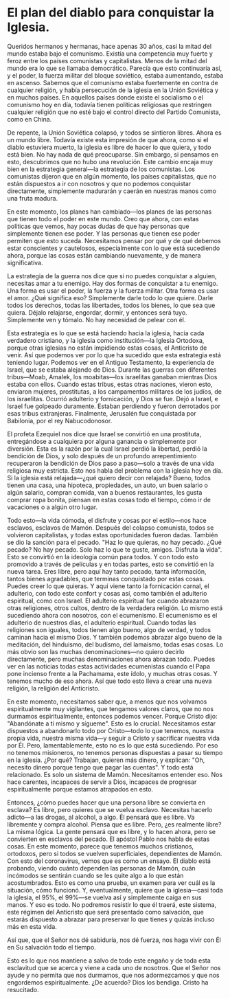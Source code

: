 # El plan del diablo para conquistar la Iglesia.

Queridos hermanos y hermanas, hace apenas 30 años, casi la mitad del mundo estaba bajo el comunismo. Existía una competencia muy fuerte y feroz entre los países comunistas y capitalistas. Menos de la mitad del mundo era lo que se llamaba democrático. Parecía que esto continuaría así, y el poder, la fuerza militar del bloque soviético, estaba aumentando, estaba en ascenso. Sabemos que el comunismo estaba fuertemente en contra de cualquier religión, y había persecución de la iglesia en la Unión Soviética y en muchos países. En aquellos países donde existe el socialismo o el comunismo hoy en día, todavía tienen políticas religiosas que restringen cualquier religión que no esté bajo el control directo del Partido Comunista, como en China.

De repente, la Unión Soviética colapsó, y todos se sintieron libres. Ahora es un mundo libre. Todavía existe esta impresión de que ahora, como si el diablo estuviera muerto, la iglesia es libre de hacer lo que quiera, y todo está bien. No hay nada de qué preocuparse. Sin embargo, si pensamos en esto, descubrimos que no hubo una revolución. Este cambio encaja muy bien en la estrategia general—la estrategia de los comunistas. Los comunistas dijeron que en algún momento, los países capitalistas, que no están dispuestos a ir con nosotros y que no podemos conquistar directamente, simplemente madurarán y caerán en nuestras manos como una fruta madura.

En este momento, los planes han cambiado—los planes de las personas que tienen todo el poder en este mundo. Creo que ahora, con estas políticas que vemos, hay pocas dudas de que hay personas que simplemente tienen ese poder. Y las personas que tienen ese poder permiten que esto suceda. Necesitamos pensar por qué y de qué debemos estar conscientes y cautelosos, especialmente con lo que está sucediendo ahora, porque las cosas están cambiando nuevamente, y de manera significativa.

La estrategia de la guerra nos dice que si no puedes conquistar a alguien, necesitas amar a tu enemigo. Hay dos formas de conquistar a tu enemigo. Una forma es usar el poder, la fuerza y la fuerza militar. Otra forma es usar el amor. ¿Qué significa eso? Simplemente darle todo lo que quiere. Darle todos los derechos, todas las libertades, todos los bienes, lo que sea que quiera. Déjalo relajarse, engordar, dormir, y entonces será tuyo. Simplemente ven y tómalo. No hay necesidad de pelear con él.

Esta estrategia es lo que se está haciendo hacia la iglesia, hacia cada verdadero cristiano, y la iglesia como institución—la Iglesia Ortodoxa, porque otras iglesias no están impidiendo estas cosas, el Anticristo de venir. Así que podemos ver por lo que ha sucedido que esta estrategia está teniendo lugar. Podemos ver en el Antiguo Testamento, la experiencia de Israel, que se estaba alejando de Dios. Durante las guerras con diferentes tribus—Moab, Amalek, los moabitas—los israelitas ganaban mientras Dios estaba con ellos. Cuando estas tribus, estas otras naciones, vieron esto, enviaron mujeres, prostitutas, a los campamentos militares de los judíos, de los israelitas. Ocurrió adulterio y fornicación, y Dios se fue. Dejó a Israel, e Israel fue golpeado duramente. Estaban perdiendo y fueron derrotados por esas tribus extranjeras. Finalmente, Jerusalén fue conquistada por Babilonia, por el rey Nabucodonosor.

El profeta Ezequiel nos dice que Israel se convirtió en una prostituta, entregándose a cualquiera por alguna ganancia o simplemente por diversión. Esta es la razón por la cual Israel perdió la libertad, perdió la bendición de Dios, y solo después de un profundo arrepentimiento recuperaron la bendición de Dios paso a paso—solo a través de una vida religiosa muy estricta. Esto nos habla del problema con la iglesia hoy en día. Si la iglesia está relajada—¿qué quiero decir con relajada? Bueno, todos tienen una casa, una hipoteca, propiedades, un auto, un buen salario o algún salario, compran comida, van a buenos restaurantes, les gusta comprar ropa bonita, piensan en estas cosas todo el tiempo, cómo ir de vacaciones o a algún otro lugar.

Todo esto—la vida cómoda, el disfrute y cosas por el estilo—nos hace esclavos, esclavos de Mamón. Después del colapso comunista, todos se volvieron capitalistas, y todas estas oportunidades fueron dadas. También se dio la sanción para el pecado. "Haz lo que quieras, no hay pecado. ¿Qué pecado? No hay pecado. Solo haz lo que te guste, amigos. Disfruta la vida". Esto se convirtió en la ideología común para todos. Y con todo esto promovido a través de películas y en todas partes, esto se convirtió en la nueva tarea. Eres libre, pero aquí hay tanto pecado, tanta información, tantos bienes agradables, que terminas conquistado por estas cosas. Puedes creer lo que quieras. Y aquí viene tanto la fornicación carnal, el adulterio, con todo este confort y cosas así, como también el adulterio espiritual, como con Israel. El adulterio espiritual fue cuando abrazaron otras religiones, otros cultos, dentro de la verdadera religión. Lo mismo está sucediendo ahora con nosotros, con el ecumenismo. El ecumenismo es el adulterio de nuestros días, el adulterio espiritual. Cuando todas las religiones son iguales, todos tienen algo bueno, algo de verdad, y todos caminan hacia el mismo Dios. Y también podemos abrazar algo bueno de la meditación, del hinduismo, del budismo, del lamaísmo, todas esas cosas. Lo más obvio son las muchas denominaciones—no quiero decirlo directamente, pero muchas denominaciones ahora abrazan todo. Puedes ver en las noticias todas estas actividades ecumenistas cuando el Papa pone incienso frente a la Pachamama, este ídolo, y muchas otras cosas. Y tenemos mucho de eso ahora. Así que todo esto lleva a crear una nueva religión, la religión del Anticristo.

En este momento, necesitamos saber que, a menos que nos volvamos espiritualmente muy vigilantes, que tengamos valores claros, que no nos durmamos espiritualmente, entonces podemos vencer. Porque Cristo dijo: "Abandónate a ti mismo y sígueme". Esto es lo crucial. Necesitamos estar dispuestos a abandonarlo todo por Cristo—todo lo que tenemos, nuestra propia vida, nuestra misma vida—y seguir a Cristo y sacrificar nuestra vida por Él. Pero, lamentablemente, esto no es lo que está sucediendo. Por eso no tenemos misioneros, no tenemos personas dispuestas a pasar su tiempo en la iglesia. ¿Por qué? Trabajan, quieren más dinero, y explican: "Oh, necesito dinero porque tengo que pagar las cuentas". Y todo está relacionado. Es solo un sistema de Mamón. Necesitamos entender eso. Nos hace carentes, incapaces de servir a Dios, incapaces de progresar espiritualmente porque estamos atrapados en esto.

Entonces, ¿cómo puedes hacer que una persona libre se convierta en esclava? Es libre, pero quieres que se vuelva esclavo. Necesitas hacerlo adicto—a las drogas, al alcohol, a algo. Él pensará que es libre. Va libremente y compra alcohol. Piensa que es libre. Pero, ¿es realmente libre? La misma lógica. La gente pensará que es libre, y lo hacen ahora, pero se convierten en esclavos del pecado. El apóstol Pablo nos habla de estas cosas. En este momento, parece que tenemos muchos cristianos, ortodoxos, pero si todos se vuelven superficiales, dependientes de Mamón. Con esto del coronavirus, vemos que es como un ensayo. El diablo está probando, viendo cuánto dependen las personas de Mamón, cuán incómodos se sentirán cuando se les quite algo a lo que están acostumbrados. Esto es como una prueba, un examen para ver cuál es la situación, cómo funcionó. Y, eventualmente, quiere que la iglesia—casi toda la iglesia, el 95%, el 99%—se vuelva así y simplemente caiga en sus manos. Y eso es todo. No podremos resistir lo que él traerá, este sistema, este régimen del Anticristo que será presentado como salvación, que estarás dispuesto a abrazar para preservar lo que tienes y quizás incluso más en esta vida.

Así que, que el Señor nos dé sabiduría, nos dé fuerza, nos haga vivir con Él en Su salvación todo el tiempo.

Esto es lo que nos mantiene a salvo de todo este engaño y de toda esta esclavitud que se acerca y viene a cada uno de nosotros. Que el Señor nos ayude y no permita que nos durmamos, que nos adormezcamos y que nos engordemos espiritualmente. ¿De acuerdo? Dios los bendiga. Cristo ha resucitado.

